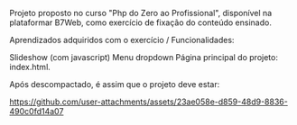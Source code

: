 Projeto proposto no curso "Php do Zero ao Profissional", disponível na plataformar B7Web, como exercício de fixação do conteúdo ensinado.

Aprendizados adquiridos com o exercício / Funcionalidades:

Slideshow (com javascript)
Menu dropdown
Página principal do projeto: index.html.

Após descompactado, é assim que o projeto deve estar:

https://github.com/user-attachments/assets/23ae058e-d859-48d9-8836-490c0fd14a07

